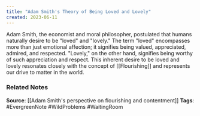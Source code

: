 ```yaml
---
title: "Adam Smith's Theory of Being Loved and Lovely"
created: 2023-06-11
---
```


Adam Smith, the economist and moral philosopher, postulated that humans naturally desire to be "loved" and "lovely." The term "loved" encompasses more than just emotional affection; it signifies being valued, appreciated, admired, and respected. "Lovely," on the other hand, signifies being worthy of such appreciation and respect. This inherent desire to be loved and lovely resonates closely with the concept of [[Flourishing]] and represents our drive to matter in the world.

### Related Notes
**Source**: [[Adam Smith's perspective on flourishing and contentment]]
**Tags**: #EvergreenNote #WildProblems #WaitingRoom 
